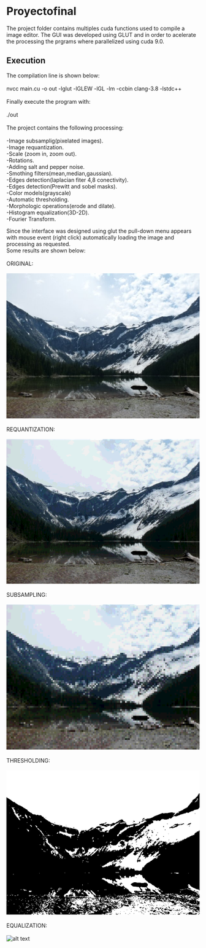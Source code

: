 # Proyectofinal

The project folder contains multiples cuda functions used to compile a image editor. The GUI was developed using GLUT and in order to acelerate the processing the prgrams where parallelized using cuda 9.0.<br/>

## Execution<br/>

The compilation line is shown below:<br/><br/>
nvcc main.cu -o out -lglut -lGLEW -lGL -lm -ccbin clang-3.8 -lstdc++<br/><br/>
Finally execute the program with:<br/><br/>
./out<br/><br/>
The project contains the following processing:<br/><br/>
-Image subsamplig(pixelated images).<br/>
-Image requantization.<br/>
-Scale (zoom in, zoom out).<br/>
-Rotations.<br/>
-Adding salt and pepper noise.<br/>
-Smothing filters(mean,median,gaussian).<br/>
-Edges detection(laplacian fiter 4,8 conectivity).<br/>
-Edges detection(Prewitt and sobel masks).<br/>
-Color models(grayscale)<br/>
-Automatic thresholding.<br/>
-Morphologic operations(erode and dilate).<br/>
-Histogram equalization(3D-2D).<br/>
-Fourier Transform.<br/>

Since the interface was designed using glut the pull-down menu appears with mouse event (right click) automatically loading the image and processing as requested.<br/>
Some results are shown below:<br/><br/>
ORIGINAL:<br/><br/>
![alt text](https://github.com/alvarorm254/Proyectofinal/blob/master/monta%C3%B1a.bmp)<br/><br/>
REQUANTIZATION:<br/><br/>
![alt text](https://github.com/alvarorm254/Proyectofinal/blob/master/req.png)<br/><br/>
SUBSAMPLING:<br/><br/>
![alt text](https://github.com/alvarorm254/Proyectofinal/blob/master/subsampling.png)<br/><br/>
THRESHOLDING:<br/><br/>
![alt text](https://github.com/alvarorm254/Proyectofinal/blob/master/Binary.png)<br/><br/>
EQUALIZATION:<br/><br/>
![alt text](https://github.com/alvarorm254/Proyectofinal)<br/><br/>
